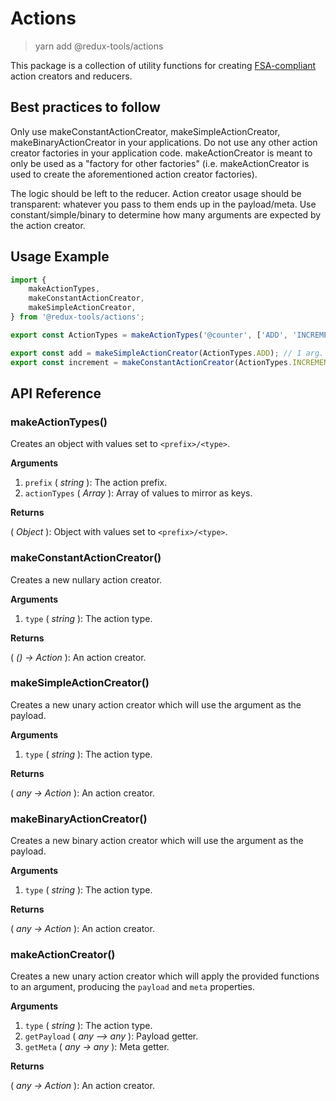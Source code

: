 # Actions

> yarn add @redux-tools/actions

This package is a collection of utility functions for creating [FSA-compliant](https://github.com/redux-utilities/flux-standard-action) action creators and reducers.

## Best practices to follow

Only use makeConstantActionCreator, makeSimpleActionCreator, makeBinaryActionCreator in your applications. Do not use any other action creator factories in your application code. makeActionCreator is meant to only be used as a "factory for other factories" (i.e. makeActionCreator is used to create the aforementioned action creator factories).

The logic should be left to the reducer. Action creator usage should be transparent: whatever you pass to them ends up in the payload/meta. Use constant/simple/binary to determine how many arguments are expected by the action creator.

## Usage Example

```js
import {
	makeActionTypes,
	makeConstantActionCreator,
	makeSimpleActionCreator,
} from '@redux-tools/actions';

export const ActionTypes = makeActionTypes('@counter', ['ADD', 'INCREMENT']);

export const add = makeSimpleActionCreator(ActionTypes.ADD); // 1 arg.
export const increment = makeConstantActionCreator(ActionTypes.INCREMENT); // 0 args.
```

## API Reference

### makeActionTypes()

Creates an object with values set to `<prefix>/<type>`.

**Arguments**

1. `prefix` ( _string_ ): The action prefix.
2. `actionTypes` ( _Array_ ): Array of values to mirror as keys.

**Returns**

( _Object_ ): Object with values set to `<prefix>/<type>`.

### makeConstantActionCreator()

Creates a new nullary action creator.

**Arguments**

1. `type` ( _string_ ): The action type.

**Returns**

( _() -> Action_ ): An action creator.

### makeSimpleActionCreator()

Creates a new unary action creator which will use the argument as the payload.

**Arguments**

1. `type` ( _string_ ): The action type.

**Returns**

( _any -> Action_ ): An action creator.

### makeBinaryActionCreator()

Creates a new binary action creator which will use the argument as the payload.

**Arguments**

1. `type` ( _string_ ): The action type.

**Returns**

( _any -> Action_ ): An action creator.

### makeActionCreator()

Creates a new unary action creator which will apply the provided functions to an argument, producing
the `payload` and `meta` properties.

**Arguments**

1. `type` ( _string_ ): The action type.
2. `getPayload` ( _any –> any_ ): Payload getter.
3. `getMeta` ( _any -> any_ ): Meta getter.

**Returns**

( _any -> Action_ ): An action creator.
